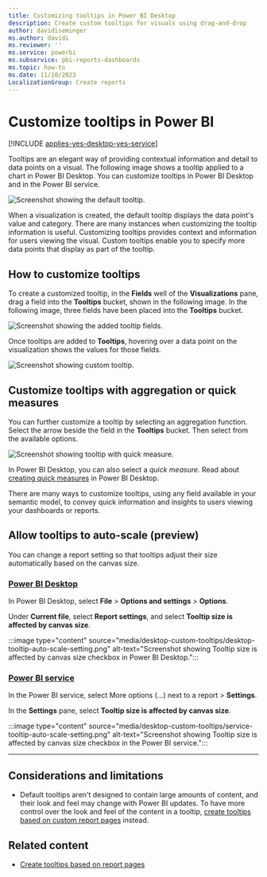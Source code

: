 ```yaml
---
title: Customizing tooltips in Power BI Desktop
description: Create custom tooltips for visuals using drag-and-drop
author: davidiseminger
ms.author: davidi
ms.reviewer: ''
ms.service: powerbi
ms.subservice: pbi-reports-dashboards
ms.topic: how-to
ms.date: 11/10/2023
LocalizationGroup: Create reports
---
```

# Customize tooltips in Power BI

[!INCLUDE [applies-yes-desktop-yes-service](../includes/applies-yes-desktop-yes-service.md)]

Tooltips are an elegant way of providing contextual information and detail to data points on a visual. The following image shows a tooltip applied to a chart in Power BI Desktop. You can customize tooltips in Power BI Desktop and in the Power BI service.

![Screenshot showing the default tooltip.](media/desktop-custom-tooltips/custom-tooltips-1.png)

When a visualization is created, the default tooltip displays the data point's value and category. There are many instances when customizing the tooltip information is useful. Customizing tooltips provides context and information for users viewing the visual. Custom tooltips enable you to specify more data points that display as part of the tooltip.

## How to customize tooltips

To create a customized tooltip, in the **Fields** well of the **Visualizations** pane, drag a field into the **Tooltips** bucket, shown in the following image. In the following image, three fields have been placed into the **Tooltips** bucket.

![Screenshot showing the added tooltip fields.](media/desktop-custom-tooltips/custom-tooltips-2.png)

Once tooltips are added to **Tooltips**, hovering over a data point on the visualization shows the values for those fields.

![Screenshot showing custom tooltip.](media/desktop-custom-tooltips/custom-tooltips-3.png)

## Customize tooltips with aggregation or quick measures

You can further customize a tooltip by selecting an aggregation function. Select the arrow beside the field in the **Tooltips** bucket. Then select from the available options.

![Screenshot showing tooltip with quick measure.](media/desktop-custom-tooltips/custom-tooltips-4.png)

In Power BI Desktop, you can also select a *quick measure*. Read about [creating quick measures](../transform-model/desktop-quick-measures.md) in Power BI Desktop.

There are many ways to customize tooltips, using any field available in your semantic model, to convey quick information and insights to users viewing your dashboards or reports.

## Allow tooltips to auto-scale (preview)

You can change a report setting so that tooltips adjust their size automatically based on the canvas size.

### [Power BI Desktop](#tab/powerbi-desktop)

In Power BI Desktop, select **File** > **Options and settings** > **Options**.

Under **Current file**, select **Report settings**, and select **Tooltip size is affected by canvas size**.

:::image type="content" source="media/desktop-custom-tooltips/desktop-tooltip-auto-scale-setting.png" alt-text="Screenshot showing Tooltip size is affected by canvas size checkbox in Power BI Desktop.":::

### [Power BI service](#tab/powerbi-service)

In the Power BI service, select More options (...) next to a report > **Settings**.

In the **Settings** pane, select **Tooltip size is affected by canvas size**.

:::image type="content" source="media/desktop-custom-tooltips/service-tooltip-auto-scale-setting.png" alt-text="Screenshot showing Tooltip size is affected by canvas size checkbox in the Power BI service.":::

---

## Considerations and limitations

- Default tooltips aren't designed to contain large amounts of content, and their look and feel may change with Power BI updates. To have more control over the look and feel of the content in a tooltip, [create tooltips based on custom report pages](desktop-tooltips.md) instead.

## Related content

- [Create tooltips based on report pages](desktop-tooltips.md)
